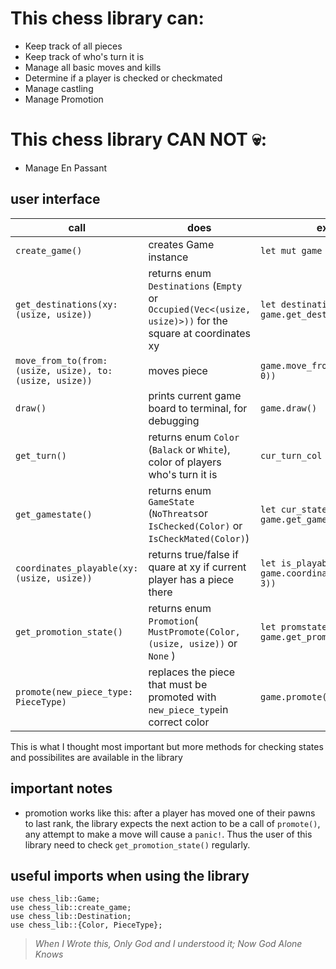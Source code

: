 # This chess library can: #
* Keep track of all pieces
* Keep track of who's turn it is
* Manage all basic moves and kills
* Determine if a player is checked or checkmated
* Manage castling
* Manage Promotion

# This chess library CAN NOT 💀: #
* Manage En Passant


## user interface ##
call | does | example
------------- | ------------- | -------------
`create_game()`  | creates Game instance | `let mut game = create_game()`
`get_destinations(xy: (usize, usize))` | returns enum `Destinations` (`Empty` or `Occupied(Vec<(usize, usize)>))` for the square at coordinates xy | `let destinations = game.get_destinations((0, 1))`
`move_from_to(from: (usize, usize), to: (usize, usize))` | moves piece | `game.move_from_to((4, 0), (2, 0))`
`draw()` | prints current game board to terminal, for debugging | `game.draw()`
`get_turn()` | returns enum `Color` (`Balack` or `White`), color of players who's turn it is | `cur_turn_col = game.get_turn()`
`get_gamestate()` | returns enum `GameState` (`NoThreats`or `IsChecked(Color)` or `IsCheckMated(Color)`) | `let cur_state = game.get_gamestate()`
`coordinates_playable(xy: (usize, usize))` | returns true/false if quare at xy if current player has a piece there | `let is_playable = game.coordinates_playable((4, 3))`
`get_promotion_state()` | returns enum `Promotion`( `MustPromote(Color, (usize, usize))` or `None` ) | `let promstate = game.get_promotion_state()`
`promote(new_piece_type: PieceType)` | replaces the piece that must be promoted with `new_piece_type`in correct color | `game.promote(PieceType::Queen)`

This is what I thought most important but more methods for checking states and possibilites are available in the library

## important notes ##
* promotion works like this: after a player has moved one of their pawns to last rank, the library expects the next action to be a call of `promote()`, any attempt to make a move will cause a `panic!`. Thus the user of this library need to check `get_promotion_state()` regularly.

## useful imports when using the library ##
```
use chess_lib::Game;
use chess_lib::create_game;
use chess_lib::Destination;
use chess_lib::{Color, PieceType};
```


> *When I Wrote this, Only God and I understood it; Now God Alone Knows*